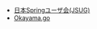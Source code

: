 * [日本Springユーザ会(JSUG)](https://jsug.doorkeeper.jp/)
* [Okayama.go](https://okayamago.connpass.com/)
